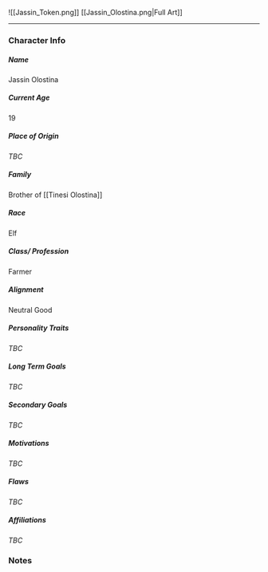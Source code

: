 ![[Jassin_Token.png]]
[[Jassin_Olostina.png|Full Art]]

---
### Character Info
##### Name 
Jassin Olostina
##### Current Age
19
##### Place of Origin
*TBC*
##### Family
Brother of [[Tinesi Olostina]]
##### Race
Elf
##### Class/ Profession
Farmer
##### Alignment
Neutral Good
##### Personality Traits
*TBC*
##### Long Term Goals
*TBC*
##### Secondary Goals
*TBC*
##### Motivations
*TBC*
##### Flaws
*TBC*
##### Affiliations
*TBC*
### Notes

